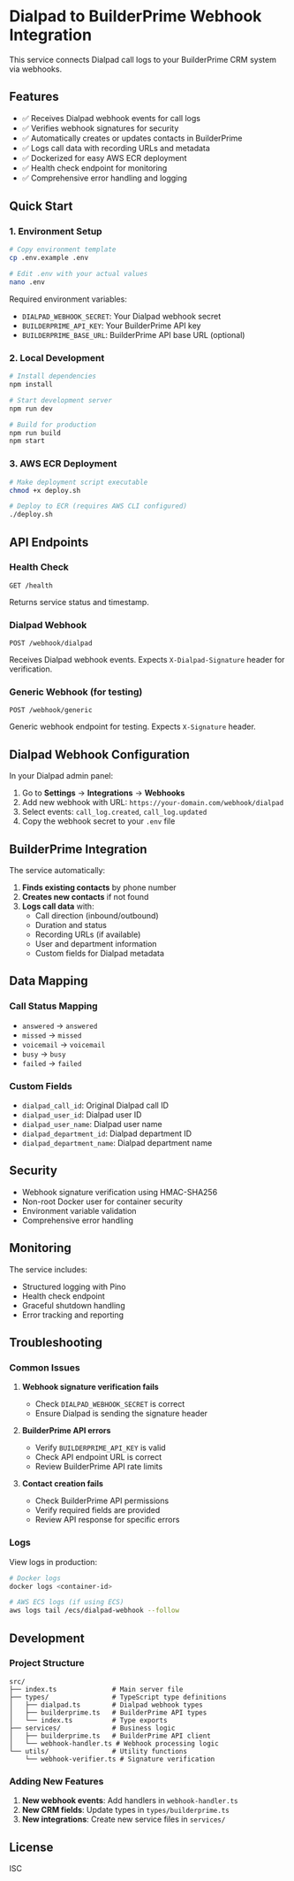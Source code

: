 # Dialpad to BuilderPrime Webhook Integration

This service connects Dialpad call logs to your BuilderPrime CRM system via webhooks.

## Features

- ✅ Receives Dialpad webhook events for call logs
- ✅ Verifies webhook signatures for security
- ✅ Automatically creates or updates contacts in BuilderPrime
- ✅ Logs call data with recording URLs and metadata
- ✅ Dockerized for easy AWS ECR deployment
- ✅ Health check endpoint for monitoring
- ✅ Comprehensive error handling and logging

## Quick Start

### 1. Environment Setup

```bash
# Copy environment template
cp .env.example .env

# Edit .env with your actual values
nano .env
```

Required environment variables:
- `DIALPAD_WEBHOOK_SECRET`: Your Dialpad webhook secret
- `BUILDERPRIME_API_KEY`: Your BuilderPrime API key
- `BUILDERPRIME_BASE_URL`: BuilderPrime API base URL (optional)

### 2. Local Development

```bash
# Install dependencies
npm install

# Start development server
npm run dev

# Build for production
npm run build
npm start
```

### 3. AWS ECR Deployment

```bash
# Make deployment script executable
chmod +x deploy.sh

# Deploy to ECR (requires AWS CLI configured)
./deploy.sh
```

## API Endpoints

### Health Check
```
GET /health
```
Returns service status and timestamp.

### Dialpad Webhook
```
POST /webhook/dialpad
```
Receives Dialpad webhook events. Expects `X-Dialpad-Signature` header for verification.

### Generic Webhook (for testing)
```
POST /webhook/generic
```
Generic webhook endpoint for testing. Expects `X-Signature` header.

## Dialpad Webhook Configuration

In your Dialpad admin panel:

1. Go to **Settings** → **Integrations** → **Webhooks**
2. Add new webhook with URL: `https://your-domain.com/webhook/dialpad`
3. Select events: `call_log.created`, `call_log.updated`
4. Copy the webhook secret to your `.env` file

## BuilderPrime Integration

The service automatically:

1. **Finds existing contacts** by phone number
2. **Creates new contacts** if not found
3. **Logs call data** with:
   - Call direction (inbound/outbound)
   - Duration and status
   - Recording URLs (if available)
   - User and department information
   - Custom fields for Dialpad metadata

## Data Mapping

### Call Status Mapping
- `answered` → `answered`
- `missed` → `missed`
- `voicemail` → `voicemail`
- `busy` → `busy`
- `failed` → `failed`

### Custom Fields
- `dialpad_call_id`: Original Dialpad call ID
- `dialpad_user_id`: Dialpad user ID
- `dialpad_user_name`: Dialpad user name
- `dialpad_department_id`: Dialpad department ID
- `dialpad_department_name`: Dialpad department name

## Security

- Webhook signature verification using HMAC-SHA256
- Non-root Docker user for container security
- Environment variable validation
- Comprehensive error handling

## Monitoring

The service includes:
- Structured logging with Pino
- Health check endpoint
- Graceful shutdown handling
- Error tracking and reporting

## Troubleshooting

### Common Issues

1. **Webhook signature verification fails**
   - Check `DIALPAD_WEBHOOK_SECRET` is correct
   - Ensure Dialpad is sending the signature header

2. **BuilderPrime API errors**
   - Verify `BUILDERPRIME_API_KEY` is valid
   - Check API endpoint URL is correct
   - Review BuilderPrime API rate limits

3. **Contact creation fails**
   - Check BuilderPrime API permissions
   - Verify required fields are provided
   - Review API response for specific errors

### Logs

View logs in production:
```bash
# Docker logs
docker logs <container-id>

# AWS ECS logs (if using ECS)
aws logs tail /ecs/dialpad-webhook --follow
```

## Development

### Project Structure
```
src/
├── index.ts              # Main server file
├── types/                # TypeScript type definitions
│   ├── dialpad.ts        # Dialpad webhook types
│   ├── builderprime.ts   # BuilderPrime API types
│   └── index.ts          # Type exports
├── services/             # Business logic
│   ├── builderprime.ts   # BuilderPrime API client
│   └── webhook-handler.ts # Webhook processing logic
└── utils/                # Utility functions
    └── webhook-verifier.ts # Signature verification
```

### Adding New Features

1. **New webhook events**: Add handlers in `webhook-handler.ts`
2. **New CRM fields**: Update types in `types/builderprime.ts`
3. **New integrations**: Create new service files in `services/`

## License

ISC
